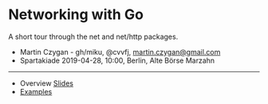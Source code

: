# Networking with Go

A short tour through the net and net/http packages.

* Martin Czygan - gh/miku, @cvvfj, martin.czygan@gmail.com
* Spartakiade 2019-04-28, 10:00, Berlin, Alte Börse Marzahn

----

* Overview [Slides](Slides.md)
* [Examples](https://github.com/miku/golangnetpkg/tree/master/r)
